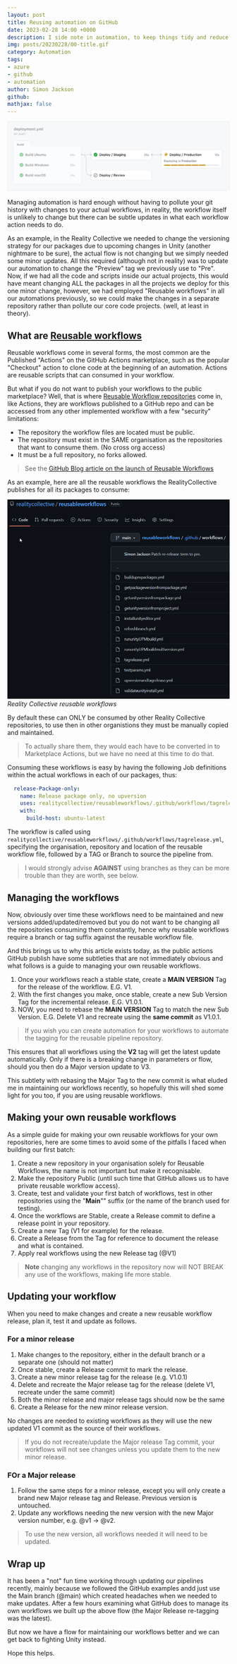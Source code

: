```yaml
---
layout: post
title: Reusing automation on GitHub
date: 2023-02-28 14:00 +0000
description: I side note in automation, to keep things tidy and reduce impacts, let us reuse some workflow
img: posts/20230228/00-title.gif
category: Automation
tags:
- azure
- github
- automation
author: Simon Jackson
github:
mathjax: false
---
```


![Reusing workflows across repositories](/assets/img/posts/20230228/01-reusable-workflows-ci-cd.png)

Managing automation is hard enough without having to pollute your git history with changes to your actual workflows, in reality, the workflow itself is unlikely to change but there can be subtle updates in what each workflow action needs to do.

As an example, in the Reality Collective we needed to change the versioning strategy for our packages due to upcoming changes in Unity (another nightmare to be sure), the actual flow is not changing but we simply needed some minor updates. All this required (although not in reality) was to update our automation to change the "Preview" tag we previously use to "Pre".  Now, if we had all the code and scripts inside our actual projects, this would have meant changing ALL the packages in all the projects we deploy for this one minor change, however, we had employed "Reusable workflows" in all our automations previously, so we could make the changes in a separate repository rather than pollute our core code projects.  (well, at least in theory).

## What are [Reusable workflows](https://docs.github.com/en/actions/using-workflows/reusing-workflows)

Reusable workflows come in several forms, the most common are the Published "Actions" on the GitHub Actions marketplace, such as the popular "Checkout" action to clone code at the beginning of an automation.  Actions are reusable scripts that can consumed in your workflow.

But what if you do not want to publish your workflows to the public marketplace?  Well, that is where [Reusable Workflow repositories](https://github.blog/2022-02-10-using-reusable-workflows-github-actions/) come in, like Actions, they are workflows published to a GitHub repo and can be accessed from any other implemented workflow with a few "security" limitations:

* The repository the workflow files are located must be public.
* The repository must exist in the SAME organisation as the repositories that want to consume them. (No cross org access)
* It must be a full repository, no forks allowed.

> See the [GitHub Blog article on the launch of Reusable Workflows](https://github.blog/2022-02-10-using-reusable-workflows-github-actions/)

As an example, here are all the reusable workflows the RealityCollective publishes for all its packages to consume:

![Reality Collective reusable workflows](/assets/img/posts/20230228/02-RCTReusableWorkflows.png)
*Reality Collective reusable workflows*

By default these can ONLY be consumed by other Reality Collective repositories, to use then in other organistions they must be manually copied and maintained.  

> To actually share them, they would each have to be converted in to Marketplace Actions, but we have no need at this time to do that.

Consuming these workflows is easy by having the following Job definitions within the actual workflows in each of our packages, thus:

```yml
  release-Package-only:
    name: Release package only, no upversion
    uses: realitycollective/reusableworkflows/.github/workflows/tagrelease.yml@v2
    with:
      build-host: ubuntu-latest
```

The workflow is called using `realitycollective/reusableworkflows/.github/workflows/tagrelease.yml`, specifying the organisation, repository and location of the reusable workflow file, followed by a TAG or Branch to source the pipeline from.

> I would strongly advise **AGAINST** using branches as they can be more trouble than they are worth, see below.

## Managing the workflows

Now, obviously over time these workflows need to be maintained and new versions added/updated/removed but you do not want to be changing all the repositories consuming them constantly, hence why reusable workflows require a branch or tag suffix against the reusable workflow file.

And this brings us to why this article exists today, as the public actions GitHub publish have some subtleties that are not immediately obvious and what follows is a guide to managing your own reusable workflows.

1. Once your workflows reach a stable state, create a **MAIN VERSION** Tag for the release of the workflow.  E.G. V1.
2. With the first changes you make, once stable, create a new Sub Version Tag for the incremental release.  E.G. V1.0.1.
3. NOW, you need to rebase the **MAIN VERSION** Tag to match the new Sub Version.  E.G. Delete V1 and recreate using the **same commit** as V1.0.1.

> If you wish you can create automation for your workflows to automate the tagging for the reusable pipeline repository.

This ensures that all workflows using the **V2** tag will get the latest update automatically. Only if there is a breaking change in parameters or flow, should you then do a Major version update to V3.

This subtlety with rebasing the Major Tag to the new commit is what eluded me in maintaining our workflows recently, so hopefully this will shed some light for you too, if you are using reusable workflows.

## Making your own reusable workflows

As a simple guide for making your own reusable workflows for your own repositories, here are some times to avoid some of the pitfalls I faced when building our first batch:

1. Create a new repository in your organisation solely for Reusable Workflows, the name is not important but make it recognisable.
2. Make the repository Public (until such time that GitHub allows us to have private reusable workflow access).
3. Create, test and validate your first batch of workflows, test in other repositories using the "**Main**"" suffix (or the name of the branch used for testing).
4. Once the workflows are Stable, create a Release commit to define a release point in your repository.
5. Create a new Tag (V1 for example) for the release.
6. Create a Release from the Tag for reference to document the release and what is contained.
7. Apply real workflows using the new Release tag (@V1)

> **Note** changing any workflows in the repository now will NOT BREAK any use of the workflows, making life more stable.

## Updating your workflow

When you need to make changes and create a new reusable workflow release, plan it, test it and update as follows.

### For a minor release

1. Make changes to the repository, either in the default branch or a separate one (should not matter)
2. Once stable, create a Release commit to mark the release.
3. Create a new minor release tag for the release (e.g. V1.0.1)
4. Delete and recreate the Major release tag for the release (delete V1, recreate under the same commit)
5. Both the minor release and major release tags should now be the same
6. Create a Release for the new minor release version.

No changes are needed to existing workflows as they will use the new updated V1 commit as the source of their workflows.

> If you do not recreate/update the Major release Tag commit, your workflows will not see changes unless you update them to the new minor release.

### FOr a Major release

1. Follow the same steps for a minor release, except you will only create a brand new Major release tag and Release.  Previous version is untouched.
2. Update any workflows needing the new version with the new Major version number, e.g. @v1 -> @v2.

> To use the new version, all workflows needed it will need to be updated.

## Wrap up

It has been a "not" fun time working through updating our pipelines recently, mainly because we followed the GitHub examples andd just use the Main branch (@main) which created headaches when we needed to make updates.
After a few hours examining what GitHub does to manage its own workflows we built up the above flow (the Major Release re-tagging was the latest).

But now we have a flow for maintaining our workflows better and we can get back to fighting Unity instead.

Hope this helps.
